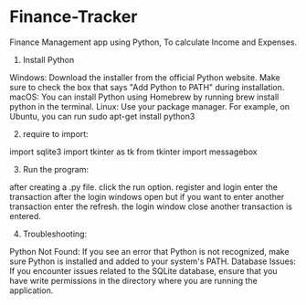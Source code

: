 # Finance-Tracker
Finance Management app using Python, To calculate Income and Expenses.

1. Install Python

Windows: Download the installer from the official Python website. 
Make sure to check the box that says "Add Python to PATH" during installation.
macOS: You can install Python using Homebrew by running brew install python in the terminal.
Linux: Use your package manager. For example, on Ubuntu, you can run sudo apt-get install python3

2. require to import:

import sqlite3
import tkinter as tk
from tkinter import messagebox

3. Run the program:

after creating a .py file.
click the run option. register and login enter the transaction after the login windows open but if you want to enter another transaction enter the refresh.
the login window close another transaction is entered.

4. Troubleshooting:

Python Not Found: If you see an error that Python is not recognized, make sure Python is installed and added to your system's PATH.
Database Issues: If you encounter issues related to the SQLite database, ensure that you have write permissions in the directory where you are running the application.
